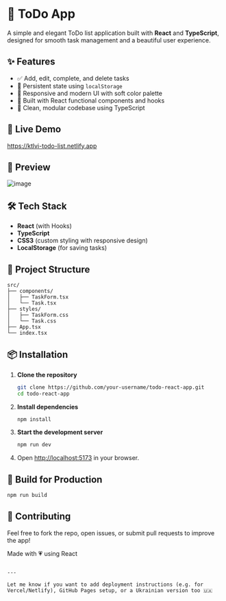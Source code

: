 
# 📝 ToDo App

A simple and elegant ToDo list application built with **React** and **TypeScript**, designed for smooth task management and a beautiful user experience.

## ✨ Features

- ✅ Add, edit, complete, and delete tasks
- 💾 Persistent state using `localStorage`
- 🎨 Responsive and modern UI with soft color palette
- 🧠 Built with React functional components and hooks
- 🧼 Clean, modular codebase using TypeScript

## 🚀 Live Demo

https://ktlvi-todo-list.netlify.app

## 📸 Preview

![image](https://github.com/user-attachments/assets/9b850ae7-bf2b-41eb-b7dc-e7f054cfc86e)


## 🛠️ Tech Stack

- **React** (with Hooks)
- **TypeScript**
- **CSS3** (custom styling with responsive design)
- **LocalStorage** (for saving tasks)

## 📂 Project Structure

```
src/
├── components/
│   ├── TaskForm.tsx
│   └── Task.tsx
├── styles/
│   ├── TaskForm.css
│   └── Task.css
├── App.tsx
└── index.tsx
```

## 📦 Installation

1. **Clone the repository**  
   ```bash
   git clone https://github.com/your-username/todo-react-app.git
   cd todo-react-app
   ```

2. **Install dependencies**  
   ```bash
   npm install
   ```

3. **Start the development server**  
   ```bash
   npm run dev
   ```

4. Open [http://localhost:5173](http://localhost:5173) in your browser.

## 🧪 Build for Production

```bash
npm run build
```
## 🤝 Contributing

Feel free to fork the repo, open issues, or submit pull requests to improve the app!


Made with 💗 using React
```

---

Let me know if you want to add deployment instructions (e.g. for Vercel/Netlify), GitHub Pages setup, or a Ukrainian version too 🇺🇦
